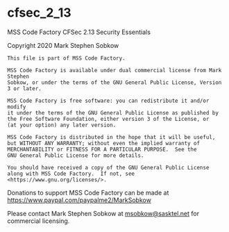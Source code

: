 # cfsec_2_13
MSS Code Factory CFSec 2.13 Security Essentials

Copyright 2020 Mark Stephen Sobkow

	This file is part of MSS Code Factory.

	MSS Code Factory is available under dual commercial license from Mark Stephen
	Sobkow, or under the terms of the GNU General Public License, Version 3 or later.

    MSS Code Factory is free software: you can redistribute it and/or modify
    it under the terms of the GNU General Public License as published by
    the Free Software Foundation, either version 3 of the License, or
    (at your option) any later version.

    MSS Code Factory is distributed in the hope that it will be useful,
    but WITHOUT ANY WARRANTY; without even the implied warranty of
    MERCHANTABILITY or FITNESS FOR A PARTICULAR PURPOSE.  See the
    GNU General Public License for more details.

    You should have received a copy of the GNU General Public License
    along with MSS Code Factory.  If not, see <https://www.gnu.org/licenses/>.

Donations to support MSS Code Factory can be made at
https://www.paypal.com/paypalme2/MarkSobkow

Please contact Mark Stephen Sobkow at msobkow@sasktel.net for commercial licensing.
